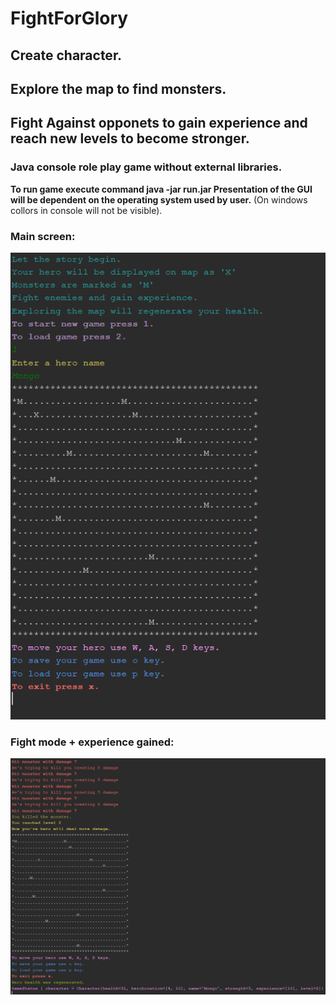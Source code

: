 # FightForGlory

## Create character.
## Explore the map to find monsters.
## Fight Against opponets to gain experience and reach new levels to become stronger.

### Java console role play game without external libraries. 

**To run game execute command 
java -jar run.jar
Presentation of the GUI will be dependent on the operating system used by user.**
(On windows collors in console will not be visible).

### Main screen:
![alt text](https://github.com/marek-konieczny/FightForGlory/blob/master/src/main/resources/Main%20screen.PNG)

### Fight mode + experience gained:
![alt text](https://github.com/marek-konieczny/FightForGlory/blob/master/src/main/resources/fight.PNG)
